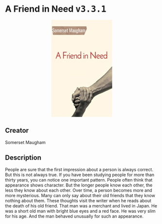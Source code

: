 
# A Friend in Need <kbd>v3.3.1</kbd>

<center>
  <img src="./cover-1024.jpg"/>
</center>

## Creator
Somerset Maugham

## Description
People are sure that the first impression about a person is always correct. But this is not always true. If you have been studying people for more than thirty years, you can notice one important pattern. People often think that appearance shows character. But the longer people know each other, the less they know about each other. Over time, a person becomes more and more mysterious. Many can only say about their old friends that they know nothing about them. These thoughts visit the writer when he reads about the death of his old friend. That man was a merchant and lived in Japan. He was a short old man with bright blue eyes and a red face. He was very slim for his age. And the man behaved unusually for such an appearance. 
